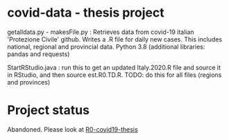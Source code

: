 # covid-data - thesis project

getalldata.py - makesFile.py :
  Retrieves data from covid-19 italian 'Protezione Civile' github. Writes a .R file for daily new cases. This includes national, regional and provincial data.
  Python 3.8 (additional libraries: pandas and requests)
  
StartRStudio.java :
  run this to get an updated Italy.2020.R file and source it in RStudio, and then source est.R0.TD.R.
  TODO: do this for all files (regions and provinces)
  
  # Project status
  Abandoned. Please look at [R0-covid19-thesis](https://github.com/aliswh/R0-covid19-thesis)
